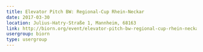 ```yaml
---
title: Elevator Pitch BW: Regional-Cup Rhein-Neckar
date: 2017-03-30
location: Julius-Hatry-Straße 1, Mannheim, 68163
link: http://biorn.org/event/elevator-pitch-bw-regional-cup-rhein-neckar/
usergroup: biorn
type: usergroup
---
```


